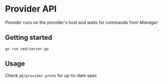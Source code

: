 # Provider API

_Provider_ runs on the provider's host and waits for commands from _Manager_

## Getting started

```shell
go run cmd/server.go
```

## Usage
Check `pb/provider.proto` for up-to-date spec
